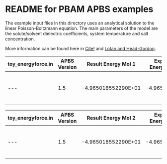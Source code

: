 README for PBAM APBS examples
=============================

The example input files in this directory uses an analytical 
solution to the linear Poisson-Boltzmann equation.
The main parameters of the model are the solute/solvent dielectric 
coefficients, system temperature and salt concentration.

More information can be found here in [Cite!]() and 
[Lotan and Head-Gordon](http://pubs.acs.org/doi/full/10.1021/ct050263p).

**toy_energyforce.in**|**APBS Version**|**Result Energy Mol 1**|**Expected Energy Mol 1**|**Result Force Mol 1**|**Expected Force Mol 1**
---|---|---|---|---|---
---|1.5|-4.965018552290E+01|-4.965019E+01|(-7.018534E-16, -1.074613E+01, -5.196457E-16)|(-7.018534E-16, -1.074613E+01, -5.196457E-16)

**toy_energyforce.in**|**APBS Version**|**Result Energy Mol 2**|**Expected Energy Mol 2**|**Result Force Mol 2**|**Expected Force Mol 2**
---|---|---|---|---|---
---|1.5|-4.965018552290E+01|-4.965019E+01|(7.018535E-16, 1.074613E+01, 5.137566E-16)|(7.018535E-16, 1.074613E+01, 5.137566E-16)

